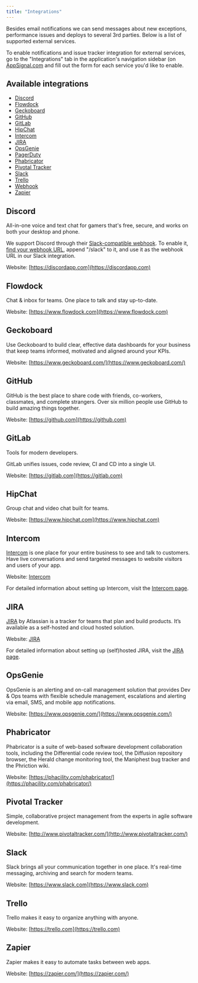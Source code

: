 ```yaml
---
title: "Integrations"
---
```


Besides email notifications we can send messages about new exceptions, performance issues and deploys to several 3rd parties. Below is a list of supported external services.

To enable notifications and issue tracker integration for external services, go to the "Integrations" tab in the application's navigation sidebar (on [AppSignal.com](https://appsignal.com) and fill out the form for each service you'd like to enable.

## Available integrations

- [Discord](#discord)
- [Flowdock](#flowdock)
- [Geckoboard](#geckoboard)
- [GitHub](#github)
- [GitLab](#gitlab)
- [HipChat](#hipchat)
- [Intercom](#intercom)
- [JIRA](#jira)
- [OpsGenie](#opsgenie)
- [PagerDuty](/application/integrations/pagerduty.html)
- [Phabricator](#phabricator)
- [Pivotal Tracker](#pivotal-tracker)
- [Slack](#slack)
- [Trello](#trello)
- [Webhook](/application/integrations/webhooks.html)
- [Zapier](#zapier)

## Discord

All-in-one voice and text chat for gamers that's free, secure, and works on both your desktop and phone.

We support Discord through their [Slack-compatible webhook](https://discordapp.com/developers/docs/resources/webhook#execute-slackcompatible-webhook). To enable it, [find your webhook URL](https://support.discordapp.com/hc/en-us/articles/228383668-Intro-to-Webhooks), append "/slack" to it, and use it as the webhook URL in our Slack integration.

Website: [https://discordapp.com](https://discordapp.com)

## Flowdock

Chat & inbox for teams. One place to talk and stay up-to-date.

Website: [https://www.flowdock.com](https://www.flowdock.com)

## Geckoboard

Use Geckoboard to build clear, effective data dashboards for your business that keep teams informed, motivated and aligned around your KPIs.

Website: [https://www.geckoboard.com/](https://www.geckoboard.com/)

## GitHub

GitHub is the best place to share code with friends, co-workers, classmates, and complete strangers. Over six million people use GitHub to build amazing things together.

Website: [https://github.com](https://github.com)

## GitLab

Tools for modern developers.

GitLab unifies issues, code review, CI and CD into a single UI.

Website: [https://gitlab.com](https://gitlab.com)

## HipChat

Group chat and video chat built for teams.

Website: [https://www.hipchat.com](https://www.hipchat.com)

## Intercom

[Intercom](https://intercom.io) is one place for your entire business to see and talk to customers. Have live conversations and send targeted messages to website visitors and users of your app.

Website: [Intercom](https://intercom.io)

For detailed information about setting up Intercom, visit the [Intercom page](/application/integrations/intercom.html).

## JIRA

[JIRA](https://www.atlassian.com/software/jira) by Atlassian is a tracker for teams that plan and build products. It’s available as a self-hosted and cloud hosted solution.

Website: [JIRA](https://www.atlassian.com/software/jira)

For detailed information about setting up (self)hosted JIRA, visit the [JIRA page](/getting-started/integrations/jira.html).

## OpsGenie

OpsGenie is an alerting and on-call management solution that provides Dev & Ops teams with flexible schedule management, escalations and alerting via email, SMS, and mobile app notifications.

Website: [https://www.opsgenie.com/](https://www.opsgenie.com/)

## Phabricator

Phabricator is a suite of web-based software development collaboration tools, including the Differential code review tool, the Diffusion repository browser, the Herald change monitoring tool, the Maniphest bug tracker and the Phriction wiki.

Website: [https://phacility.com/phabricator/](https://phacility.com/phabricator/)

## Pivotal Tracker

Simple, collaborative project management from the experts in agile software development.

Website: [http://www.pivotaltracker.com/](http://www.pivotaltracker.com/)

## Slack

Slack brings all your communication together in one place. It's real-time messaging, archiving and search for modern teams.

Website: [https://www.slack.com](https://www.slack.com)

## Trello

Trello makes it easy to organize anything with anyone.

Website: [https://trello.com](https://trello.com)

## Zapier

Zapier makes it easy to automate tasks between web apps.

Website: [https://zapier.com/](https://zapier.com/)
